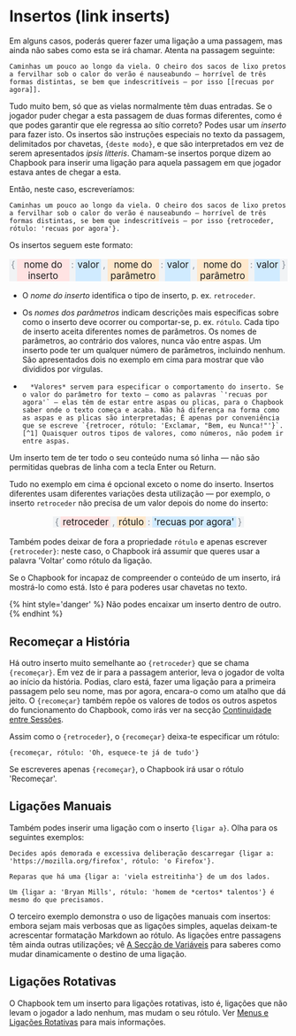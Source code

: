 #  Insertos (link inserts)

Em alguns casos, poderás querer fazer uma ligação a uma passagem, mas ainda não sabes como esta se irá chamar.
Atenta na passagem seguinte:

```
Caminhas um pouco ao longo da viela. O cheiro dos sacos de lixo pretos a fervilhar sob o calor do verão é nauseabundo — horrível de três formas distintas, se bem que indescritíveis — por isso [[recuas por agora]].
```

Tudo muito bem, só que as vielas normalmente têm duas entradas. Se o jogador puder chegar a esta passagem de duas formas diferentes, como é que podes garantir que ele regressa ao sítio correto? Podes usar um _inserto_ para fazer isto. Os insertos são instruções especiais no texto da passagem, delimitados por chavetas, `{deste modo}`, e que são interpretados em vez de serem apresentados _ipsis litteris_. Chamam-se insertos porque dizem ao Chapbook para inserir uma ligação para aquela passagem em que jogador estava antes de chegar a esta.

Então, neste caso, escreveríamos:

```
Caminhas um pouco ao longo da viela. O cheiro dos sacos de lixo pretos a fervilhar sob o calor do verão é nauseabundo — horrível de três formas distintas, se bem que indescritíveis — por isso {retroceder, rótulo: 'recuas por agora'}.
```


Os insertos seguem este formato:

<p class="insert-example">
	<span class="punc">{</span>
	<span class="identifier">nome do inserto</span>
	<span class="punc">:</span>
	<span class="direct-object">valor</span>
	<span class="punc">,</span>
	<span class="param1">
		<span class="param-name">nome do parâmetro</span>
		<span class="punc">:</span>
		<span class="param-value">valor</span>
	</span>
	<span class="punc">,</span>
	<span class="param2">
		<span class="param-name">nome do parâmetro</span>
		<span class="punc">:</span>
		<span class="param-value">valor</span>
	</span>
	<span class="punc">}</span>
</p>

-   O *nome do inserto* identifica o tipo de inserto, p. ex. `retroceder`.
-   Os *nomes dos parâmetros* indicam descrições mais específicas sobre como o inserto deve
		ocorrer ou comportar-se, p. ex. `rótulo`. Cada tipo de inserto aceita diferentes nomes de parâmetros. Os nomes de parâmetros, ao contrário dos valores, nunca vão entre aspas. Um inserto pode ter um qualquer número de parâmetros, incluindo nenhum. São apresentados dois no exemplo em cima para mostrar que vão divididos por vírgulas.

-		*Valores* servem para especificar o comportamento do inserto. Se o valor do parâmetro for texto — como as palavras `'recuas por agora'` — elas têm de estar entre aspas ou plicas, para o Chapbook saber onde o texto começa e acaba. Não há diferença na forma como as aspas e as plicas são interpretadas; É apenas por conveniência que se escreve `{retrocer, rótulo: 'Exclamar, "Bem, eu Nunca!"'}`.[^1] Quaisquer outros tipos de valores, como números, não podem ir entre aspas.

Um inserto tem de ter todo o seu conteúdo numa só linha — não são permitidas quebras de linha com a tecla Enter ou Return.

Tudo no exemplo em cima é opcional exceto o nome do inserto. Insertos diferentes usam diferentes variações desta utilização — por exemplo, o inserto `retroceder` não precisa de um valor depois do nome do inserto:

<p class="insert-example">
	<span class="punc">{</span>
	<span class="identifier">retroceder</span>
	<span class="punc">,</span>
	<span class="param1">
		<span class="param-name">rótulo</span>
		<span class="punc">:</span>
		<span class="param-value">'recuas por agora'</span>
	</span>
	<span class="punc">}</span>
</p>

Também podes deixar de fora a propriedade `rótulo` e apenas escrever `{retroceder}`: neste caso, o Chapbook irá assumir que queres usar a palavra 'Voltar' como rótulo da ligação.

Se o Chapbook for incapaz de compreender o conteúdo de um inserto, irá mostrá-lo como está. Isto é para poderes usar chavetas no texto.

{% hint style='danger' %}
Não podes encaixar um inserto dentro de outro.
{% endhint %}

## Recomeçar a História

Há outro inserto muito semelhante ao `{retroceder}` que se chama `{recomeçar}`. Em vez de ir para a passagem anterior, leva o jogador de volta ao início da história. Podias, claro está, fazer uma ligação para a primeira passagem pelo seu nome, mas por agora, encara-o como um atalho que dá jeito. O `{recomeçar}` também repõe os valores de todos os outros aspetos do funcionamento do Chapbook, como irás ver na secção [Continuidade entre Sessões](../state/continuity.md).

Assim como o `{retroceder}`, o `{recomeçar}` deixa-te especificar um rótulo:

```
{recomeçar, rótulo: 'Oh, esquece-te já de tudo'}
```

Se escreveres apenas `{recomeçar}`, o Chapbook irá usar o rótulo 'Recomeçar'.

## Ligações Manuais

Também podes inserir uma ligação com o inserto `{ligar a}`. Olha para os seguintes exemplos:

```
Decides após demorada e excessiva deliberação descarregar {ligar a: 'https://mozilla.org/firefox', rótulo: 'o Firefox'}.

Reparas que há uma {ligar a: 'viela estreitinha'} de um dos lados.

Um {ligar a: 'Bryan Mills', rótulo: 'homem de *certos* talentos'} é mesmo do que precisamos.
```

O terceiro exemplo demonstra o uso de ligações manuais com insertos: embora sejam mais verbosas que as ligações simples, aquelas deixam-te acrescentar formatação Markdown ao rótulo. As ligações entre passagens têm ainda outras utilizações; vê [A Secção de Variáveis][vars-in-inserts] para saberes como mudar dinamicamente o destino de uma ligação.

## Ligações Rotativas

O Chapbook tem um inserto para ligações rotativas, isto é, ligações que não levam o jogador a lado nenhum, mas mudam o seu rótulo. Ver [Menus e Ligações Rotativas][cycling] para mais informações.

[vars-section]: ../state/the-vars-section.html
[cycling]: ../player-input/menus-cycling-links.md
[vars-in-inserts]: ../state/the-vars-section.html#expressions-can-be-used-in%20inserts

[^1]: Se precisares de usar uma plica ou aspas dentro de um campo de texto que começa com o mesmo sinal de pontuação, põe uma barra invertida (`\`) à sua frente, assim: `{retroceder, rótulo: '"Eu não estava p\'ra comentar aquilo," respondeu ele.'}`

<style>
.insert-example {
	font-size: 120%;
	text-align: center;
	display: flex;
	justify-content: center;
}

.insert-example span {
	display: flex;
}

.insert-example .punc {
	padding: 0 0.2em;
	color: #868e96; /* gray-6 */
	background-color: #f1f3f5; /* gray-1 */
}

.insert-example .identifier {
	padding: 0 0.2em;
	background-color: #ffe3e3; /* red-1 */
}

.insert-example .direct-object, .insert-example .param-value {
	padding: 0 0.2em;
	background-color: #d0ebff; /* blue-1 */
}

.insert-example .param-name {
	padding: 0 0.2em;
	background-color: #ffe8cc; /* orange-1 */
}
</style>
